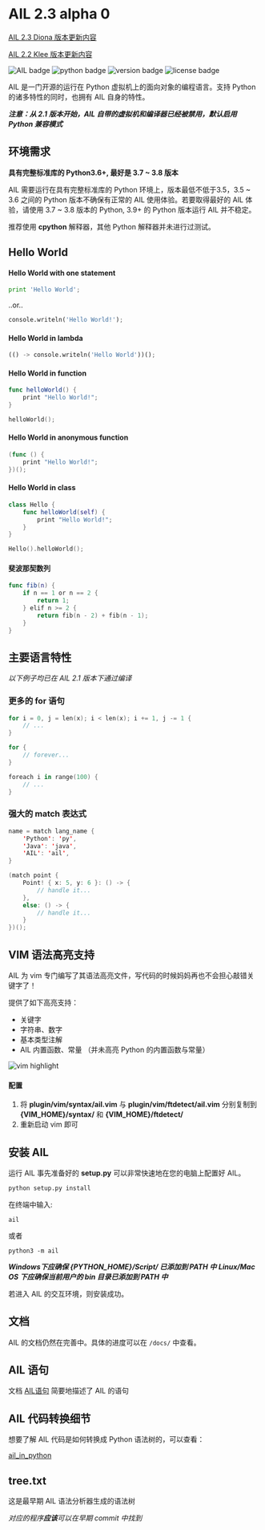 # AIL 2.3 alpha 0

[AIL 2.3 Diona 版本更新内容](./docs/whatsnew.md)

[AIL 2.2 Klee 版本更新内容](./docs/versions/2_2.md)

![AIL badge](https://img.shields.io/badge/AIL-Programming%20Language-blue)
![python badge](https://img.shields.io/badge/python-3.6%2B-blue)
![version badge](https://img.shields.io/badge/version-2.3%20alpha-success)
![license badge](https://img.shields.io/badge/license-GPL-blue)

AIL 是一门开源的运行在 Python 虚拟机上的面向对象的编程语言。支持 Python 的诸多特性的同时，也拥有 AIL 自身的特性。

***注意：从 2.1 版本开始，AIL 自带的虚拟机和编译器已经被禁用，默认启用 Python 兼容模式***

## 环境需求

**具有完整标准库的 Python3.6+, 最好是 3.7 ~ 3.8 版本**

AIL 需要运行在具有完整标准库的 Python 环境上，版本最低不低于3.5，3.5 ~ 3.6 之间的 Python 版本不确保有正常的 AIL 使用体验。若要取得最好的 AIL 体验，请使用 3.7 ~ 3.8 版本的 Python, 3.9+ 的 Python 版本运行 AIL 并不稳定。

推荐使用 **cpython** 解释器，其他 Python 解释器并未进行过测试。

## Hello World

#### Hello World with one statement

```python
print 'Hello World';
```

..or..

```python
console.writeln('Hello World!');
```

#### Hello World in lambda

```python
(() -> console.writeln('Hello World'))();
```

#### Hello World in function

```swift
func helloWorld() {
    print "Hello World!";
}

helloWorld();
```

#### Hello World in anonymous function

```swift
(func () {
    print "Hello World!";
})();
```

#### Hello World in class

```swift
class Hello {
    func helloWorld(self) {
        print "Hello World!";
    }
}

Hello().helloWorld();
```

#### 斐波那契数列

```swift
func fib(n) {
    if n == 1 or n == 2 {
        return 1;
    } elif n >= 2 {
        return fib(n - 2) + fib(n - 1);
    }
}
```

## 主要语言特性

*以下例子均已在 AIL 2.1 版本下通过编译*

### 更多的 for 语句

```swift
for i = 0, j = len(x); i < len(x); i += 1, j -= 1 {
    // ...
}

for {
    // forever...
}

foreach i in range(100) {
    // ...
}
```

### 强大的 match 表达式

```swift
name = match lang_name {
    'Python': 'py',
    'Java': 'java',
    'AIL': 'ail',
}

(match point {
    Point! { x: 5, y: 6 }: () -> {
        // handle it...
    },
    else: () -> {
        // handle it...
    }
})();
```

## VIM 语法高亮支持

AIL 为 vim 专门编写了其语法高亮文件，写代码的时候妈妈再也不会担心敲错关键字了！

提供了如下高亮支持：

- 关键字
- 字符串、数字
- 基本类型注解
- AIL 内置函数、常量 （并未高亮 Python 的内置函数与常量）

![vim highlight](https://gitee.com/LaomoBK/ail/raw/2.3/misc/vim_highlight.jpg)

#### 配置

1. 将 **plugin/vim/syntax/ail.vim** 与 **plugin/vim/ftdetect/ail.vim** 分别复制到 **{VIM_HOME}/syntax/** 和 **{VIM_HOME}/ftdetect/**
2. 重新启动 vim 即可

## 安装 AIL

运行 AIL 事先准备好的 **setup.py** 可以非常快速地在您的电脑上配置好 AIL。

```sh
python setup.py install
```

在终端中输入:

```
ail
```

或者

```
python3 -m ail
```

***Windows下应确保 {PYTHON_HOME}/Script/ 已添加到 PATH 中***
***Linux/Mac OS 下应确保当前用户的 bin 目录已添加到 PATH 中***

若进入 AIL 的交互环境，则安装成功。

## 文档

AIL 的文档仍然在完善中。具体的进度可以在 `/docs/` 中查看。

## AIL 语句

文档 [AIL语句](./docs/reference/statements.md) 简要地描述了 AIL 的语句

## AIL 代码转换细节

想要了解 AIL 代码是如何转换成 Python 语法树的，可以查看：

 [ail_in_python](./docs/developer/ail_in_python.md)

## tree.txt

这是最早期 AIL 语法分析器生成的语法树

*对应的程序**应该**可以在早期 commit 中找到*
